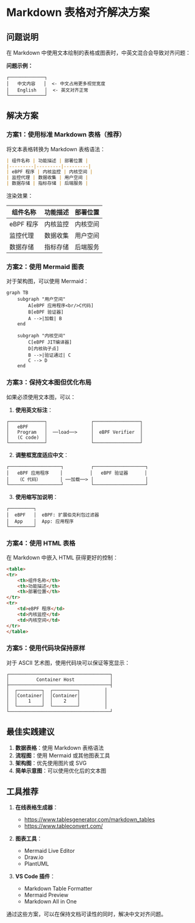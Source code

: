 # Markdown 表格对齐解决方案

## 问题说明

在 Markdown 中使用文本绘制的表格或图表时，中英文混合会导致对齐问题：

**问题示例：**
```
┌─────────────┐
│   中文内容   │  <- 中文占用更多视觉宽度
│   English   │  <- 英文对齐正常
└─────────────┘
```

## 解决方案

### 方案1：使用标准 Markdown 表格（推荐）

将文本表格转换为 Markdown 表格语法：

```markdown
| 组件名称 | 功能描述 | 部署位置 |
|---------|---------|---------|
| eBPF 程序 | 内核监控 | 内核空间 |
| 监控代理 | 数据收集 | 用户空间 |
| 数据存储 | 指标存储 | 后端服务 |
```

渲染效果：

| 组件名称 | 功能描述 | 部署位置 |
|---------|---------|---------|
| eBPF 程序 | 内核监控 | 内核空间 |
| 监控代理 | 数据收集 | 用户空间 |
| 数据存储 | 指标存储 | 后端服务 |

### 方案2：使用 Mermaid 图表

对于架构图，可以使用 Mermaid：

```mermaid
graph TB
    subgraph "用户空间"
        A[eBPF 应用程序<br/>C代码]
        B[eBPF 验证器]
        A -->|加载| B
    end
    
    subgraph "内核空间"
        C[eBPF JIT编译器]
        D[内核钩子点]
        B -->|验证通过| C
        C --> D
    end
```

### 方案3：保持文本图但优化布局

如果必须使用文本图，可以：

1. **使用英文标注**：
```
┌─────────────┐                ┌─────────────────┐
│   eBPF      │                │                 │
│   Program   │  ──load──>     │  eBPF Verifier  │
│   (C code)  │                │                 │
└─────────────┘                └─────────────────┘
```

2. **调整框宽度适应中文**：
```
┌───────────────────┐          ┌───────────────────┐
│   eBPF 应用程序    │          │   eBPF 验证器      │
│   （C 代码）       │ ──加载──> │                   │
└───────────────────┘          └───────────────────┘
```

3. **使用缩写加说明**：
```
┌─────────┐
│  eBPF   │  eBPF: 扩展伯克利包过滤器
│  App    │  App: 应用程序
└─────────┘
```

### 方案4：使用 HTML 表格

在 Markdown 中嵌入 HTML 获得更好的控制：

```html
<table>
<tr>
    <th>组件名称</th>
    <th>功能描述</th>
    <th>部署位置</th>
</tr>
<tr>
    <td>eBPF 程序</td>
    <td>内核监控</td>
    <td>内核空间</td>
</tr>
</table>
```

### 方案5：使用代码块保持原样

对于 ASCII 艺术图，使用代码块可以保证等宽显示：

```
┌─────────────────────────────────────┐
│          Container Host             │
├─────────────────────────────────────┤
│  ┌─────────┐  ┌─────────┐         │
│  │Container│  │Container│         │
│  │    1    │  │    2    │         │
│  └─────────┘  └─────────┘         │
└─────────────────────────────────────┘
```

## 最佳实践建议

1. **数据表格**：使用 Markdown 表格语法
2. **流程图**：使用 Mermaid 或其他图表工具
3. **架构图**：优先使用图片或 SVG
4. **简单示意图**：可以使用优化后的文本图

## 工具推荐

1. **在线表格生成器**：
   - https://www.tablesgenerator.com/markdown_tables
   - https://www.tableconvert.com/

2. **图表工具**：
   - Mermaid Live Editor
   - Draw.io
   - PlantUML

3. **VS Code 插件**：
   - Markdown Table Formatter
   - Mermaid Preview
   - Markdown All in One

通过这些方案，可以在保持文档可读性的同时，解决中文对齐问题。